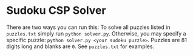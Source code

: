 # Sudoku CSP Solver
There are two ways you can run this:
To solve all puzzles listed in `puzzles.txt` simply run `python solver.py`.
Otherwise, you may specify a specific puzzle: `python solver.py <your sudoku puzzle>`.
Puzzles are 81 digits long and blanks are `0`. See `puzzles.txt` for examples.
